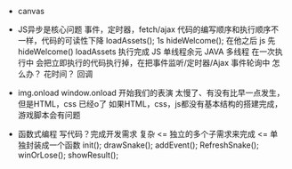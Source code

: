 - canvas
- JS异步是核心问题
    事件，定时器，fetch/ajax
    代码的编写顺序和执行顺序不一样，代码的可读性下降
    loadAssets(); 1s 
    hideWelcome(); 在他之后
    js 先hideWelcome() loadAssets 执行完成
    JS 单线程余元 JAVA 多线程
    在一次执行中 会把立即执行的代码执行掉，在把事件监听/定时器/Ajax 事件轮询中
    怎么办？ 花时间？ 
    回调 

- img.onload
    window.onload 开始我们的表演 太慢了、有没有比早一点发生，但是HTML，css 已经o了
    如果HTML，css，js都没有基本结构的搭建完成，游戏脚本会有问题

- 函数式编程
    写代码？完成开发需求 复杂 <= 独立的多个子需求来完成 <= 单独封装成一个函数
    init();
    drawSnake();
    addEvent();
    RefreshSnake();
    winOrLose();
    showResult();